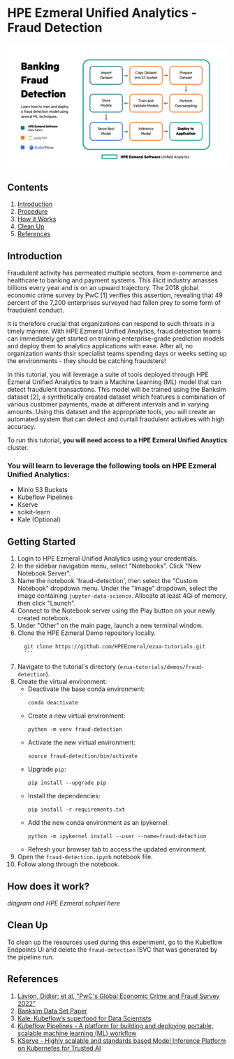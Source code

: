 # HPE Ezmeral Unified Analytics - Fraud Detection

![fraud-detection-banking](images/workflow.png)

## Contents
1. [Introduction](#Introduction)
1. [Procedure](#procedure)
1. [How it Works](#How-does-it-work?)
1. [Clean Up](#clean-up)
1. [References](#references)

## Introduction
Fraudulent activity has permeated multiple sectors, from e-commerce and healthcare to banking and payment systems. This illicit industry amasses billions every year and is on an upward trajectory. The 2018 global economic crime survey by PwC [1] verifies this assertion, revealing that 49 percent of the 7,200 enterprises surveyed had fallen prey to some form of fraudulent conduct.

It is therefore crucial that organizations can respond to such threats in a timely manner. With HPE Ezmeral Unified Analytics, fraud detection teams can immediately get started on training enterprise-grade prediction models and deploy them to analytics applications with ease. After all, no organization wants thsir specialist teams spending days or weeks setting up the environments - they should be catching fraudsters! 

In this tutorial, you will leverage a suite of tools deployed through HPE Ezmeral Unified Analytics to train a Machine Learning (ML) model that can detect fraudulent transactions. This model will be trained using the Banksim dataset [2], a synthetically created dataset which features a combination of various customer payments, made at different intervals and
in varying amounts. Using this dataset and the appropriate tools, you will create an automated system that can detect and curtail fraudulent
activities with high accuracy.

To run this tutorial, **you will need access to a HPE Ezmeral Unified Anaytics** cluster. 

### You will learn to leverage the following tools on HPE Ezmeral Unified Analytics:
- Minio S3 Buckets
- Kubeflow Pipelines
- Kserve
- scikit-learn
- Kale (Optional)

## Getting Started

1. Login to HPE Ezmeral Unified Analytics using your credentials.
1. In the sidebar navigation menu, select "Notebooks". Click "New Notebook Server".
1. Name the notebook 'fraud-detection', then select the "Custom Notebook" dropdown menu. Under the "Image" dropdown, select the image containing `jupyter-data-science`. Allocate at least 4Gi of memory, then click "Launch". 
1. Connect to the Notebook server using the Play button on your newly created notebook. 
1. Under "Other" on the main page, launch a new terminal window. 
1. Clone the HPE Ezmeral Demo repository locally.  
      ```
        git clone https://github.com/HPEEzmeral/ezua-tutorials.git
        ```
1. Navigate to the tutorial's directory (`ezua-tutorials/demos/fraud-detection`).
1. Create the virtual environment:
    - Deactivate the base conda environment:
        ```
        conda deactivate
        ```
    - Create a new virtual environment:
       ```
       python -m venv fraud-detection
       ```
    - Activate the new virtual environment:
       ```
       source fraud-detection/bin/activate
       ```
    - Upgrade `pip`:
       ```
       pip install --upgrade pip
       ```
    - Install the dependencies:
       ```
       pip install -r requirements.txt
       ```
    - Add the new conda environment as an ipykernel:
       ```
       python -m ipykernel install --user --name=fraud-detection
       ```
    - Refresh your browser tab to access the updated environment.
1. Open the `fraud-detection.ipynb` notebook file.
1. Follow along through the notebook. 

## How does it work?

*diagram and HPE Ezmeral schpiel here*

## Clean Up

To clean up the resources used during this experiment, go to the Kubeflow Endpoints UI and delete the `fraud-detection` ISVC that was generated by the pipeline run.

## References

1. [Lavion, Didier; et al, "PwC's Global Economic Crime and Fraud Survey 2022"](https://www.pwc.com/gx/en/services/forensics/economic-crime-survey.html)
1. [Banksim Data Set Paper](http://www.msc-les.org/proceedings/emss/2014/EMSS2014_144.pdf)
1. [Kale: Kubeflow’s superfood for Data Scientists](https://github.com/kubeflow-kale/kale)
1. [Kubeflow Pipelines - A platform for building and deploying portable, scalable machine learning (ML) workflow](https://www.kubeflow.org/docs/components/pipelines/v1/introduction/)
1. [KServe - Highly scalable and standards based Model Inference Platform on Kubernetes for Trusted AI](https://kserve.github.io/website/0.11/)
